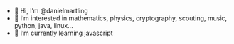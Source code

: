 - 👋 Hi, I’m @danielmartling
- 👀 I’m interested in mathematics, physics, cryptography, scouting, music, python, java, linux...
- 🌱 I’m currently learning javascript
<!---
- 💞️ I’m looking to collaborate on ... 
- 📫 How to reach me ... 
--->

<!---
danielmartling/danielmartling is a ✨ special ✨ repository because its `README.md` (this file) appears on your GitHub profile.
You can click the Preview link to take a look at your changes.
--->
